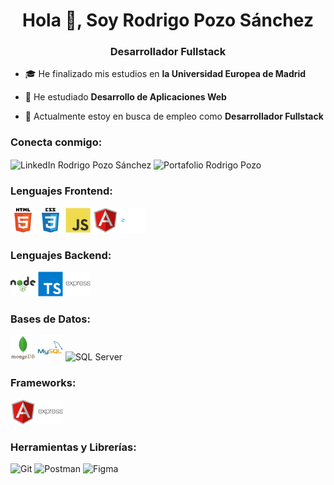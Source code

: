 <h1 align="center">Hola 👋, Soy Rodrigo Pozo Sánchez</h1>
<h3 align="center">Desarrollador Fullstack</h3>

- 🎓 He finalizado mis estudios en **la Universidad Europea de Madrid**

- 📘 He estudiado **Desarrollo de Aplicaciones Web**

- 💼 Actualmente estoy en busca de empleo como **Desarrollador Fullstack**

<h3 align="left">Conecta conmigo:</h3>
<p align="left">
  <a href="https://linkedin.com/in/rodrigopozosanchez" target="blank" style="text-decoration: none;">
    <img align="center" src="https://raw.githubusercontent.com/rahuldkjain/github-profile-readme-generator/master/src/images/icons/Social/linked-in-alt.svg" alt="LinkedIn Rodrigo Pozo Sánchez" height="30" width="40" />
  </a>
  <a href="https://comfy-custard-75de09.netlify.app" target="blank" style="text-decoration: none;">
    <img align="center" src="https://blogger.googleusercontent.com/img/b/R29vZ2xl/AVvXsEg4jM_6hCsjRMyEhiuSETKHwGqk265I3GzDrPAH37VaB_fbeteV3qXpN8TEAVukXS-dcIKSHG-dJE_hyphenhyphenAjXsEHb_oHh7QF5OdfoDiI-6mPHECn30VBVVeblqCS9cp_5yqtK5150iBxN614NcvGPkU-raUqU2qE734-rcRZ-HtFIkiXHN7TJH-rakeESPr-9/s320/4288584andbusinessfinancepersonalportfolioprofileresume-115772_115741.png" alt="Portafolio Rodrigo Pozo" height="30" width="40" />
  </a>
</p>

<h3 align="left">Lenguajes Frontend:</h3>
<p align="left">
  <a href="https://www.w3.org/html/" target="_blank" rel="noreferrer" style="text-decoration: none;">
    <img src="https://raw.githubusercontent.com/devicons/devicon/master/icons/html5/html5-original-wordmark.svg" alt="HTML5" width="40" height="40" />
  </a>
  <a href="https://www.w3schools.com/css/" target="_blank" rel="noreferrer" style="text-decoration: none;">
    <img src="https://raw.githubusercontent.com/devicons/devicon/master/icons/css3/css3-original-wordmark.svg" alt="CSS3" width="40" height="40" />
  </a>
  <a href="https://developer.mozilla.org/es/docs/Web/JavaScript" target="_blank" rel="noreferrer" style="text-decoration: none;">
    <img src="https://raw.githubusercontent.com/devicons/devicon/master/icons/javascript/javascript-original.svg" alt="JavaScript" width="40" height="40" />
  </a>
  <a href="https://angular.io/" target="_blank" rel="noreferrer" style="text-decoration: none;">
    <img src="https://raw.githubusercontent.com/devicons/devicon/master/icons/angularjs/angularjs-original.svg" alt="Angular" width="40" height="40" />
  </a>
  <a href="https://tailwindcss.com/" target="_blank" rel="noreferrer" style="text-decoration: none;">
    <img src="https://raw.githubusercontent.com/devicons/devicon/master/icons/tailwindcss/tailwindcss-original-wordmark.svg" alt="Tailwind CSS" width="40" height="40" />
  </a>
</p>

<h3 align="left">Lenguajes Backend:</h3>
<p align="left">
  <a href="https://nodejs.org" target="_blank" rel="noreferrer" style="text-decoration: none;">
    <img src="https://raw.githubusercontent.com/devicons/devicon/master/icons/nodejs/nodejs-original-wordmark.svg" alt="Node.js" width="40" height="40" />
  </a>
  <a href="https://www.typescriptlang.org/" target="_blank" rel="noreferrer" style="text-decoration: none;">
    <img src="https://raw.githubusercontent.com/devicons/devicon/master/icons/typescript/typescript-original.svg" alt="TypeScript" width="40" height="40" />
  </a>
  <a href="https://expressjs.com/" target="_blank" rel="noreferrer" style="text-decoration: none;">
    <img src="https://raw.githubusercontent.com/devicons/devicon/master/icons/express/express-original-wordmark.svg" alt="Express" width="40" height="40" />
  </a>
</p>

<h3 align="left">Bases de Datos:</h3>
<p align="left">
  <a href="https://www.mongodb.com/" target="_blank" rel="noreferrer" style="text-decoration: none;">
    <img src="https://raw.githubusercontent.com/devicons/devicon/master/icons/mongodb/mongodb-original-wordmark.svg" alt="MongoDB" width="40" height="40" />
  </a>
  <a href="https://www.mysql.com/" target="_blank" rel="noreferrer" style="text-decoration: none;">
    <img src="https://raw.githubusercontent.com/devicons/devicon/master/icons/mysql/mysql-original-wordmark.svg" alt="MySQL" width="40" height="40" />
  </a>
  <a href="https://www.microsoft.com/en-us/sql-server" target="_blank" rel="noreferrer" style="text-decoration: none;">
    <img src="https://www.svgrepo.com/show/303229/microsoft-sql-server-logo.svg" alt="SQL Server" width="40" height="40" />
  </a>
</p>

<h3 align="left">Frameworks:</h3>
<p align="left">
  <a href="https://angular.io/" target="_blank" rel="noreferrer" style="text-decoration: none;">
    <img src="https://raw.githubusercontent.com/devicons/devicon/master/icons/angularjs/angularjs-original.svg" alt="Angular" width="40" height="40" />
  </a>
  <a href="https://expressjs.com/" target="_blank" rel="noreferrer" style="text-decoration: none;">
    <img src="https://raw.githubusercontent.com/devicons/devicon/master/icons/express/express-original-wordmark.svg" alt="Express" width="40" height="40" />
  </a>
</p>

<h3 align="left">Herramientas y Librerías:</h3>
<p align="left">
  <a href="https://git-scm.com/" target="_blank" rel="noreferrer" style="text-decoration: none;">
    <img src="https://www.vectorlogo.zone/logos/git-scm/git-scm-icon.svg" alt="Git" width="40" height="40" />
  </a>
  <a href="https://postman.com" target="_blank" rel="noreferrer" style="text-decoration: none;">
    <img src="https://www.vectorlogo.zone/logos/getpostman/getpostman-icon.svg" alt="Postman" width="40" height="40" />
  </a>
  <a href="https://www.figma.com/" target="_blank" rel="noreferrer" style="text-decoration: none;">
    <img src="https://www.vectorlogo.zone/logos/figma/figma-icon.svg" alt="Figma" width="40" height="40" />
  </a>
</p>
